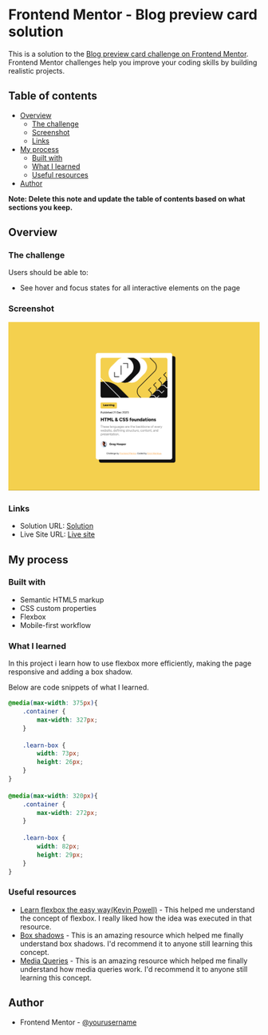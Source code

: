 # Frontend Mentor - Blog preview card solution

This is a solution to the [Blog preview card challenge on Frontend Mentor](https://www.frontendmentor.io/challenges/blog-preview-card-ckPaj01IcS). Frontend Mentor challenges help you improve your coding skills by building realistic projects. 

## Table of contents

- [Overview](#overview)
  - [The challenge](#the-challenge)
  - [Screenshot](#screenshot)
  - [Links](#links)
- [My process](#my-process)
  - [Built with](#built-with)
  - [What I learned](#what-i-learned)
  - [Useful resources](#useful-resources)
- [Author](#author)

**Note: Delete this note and update the table of contents based on what sections you keep.**

## Overview

### The challenge

Users should be able to:

- See hover and focus states for all interactive elements on the page

### Screenshot

![Desktop](https://github.com/3kori/frontend-mentor-projects/blob/7bb12f2294d9149a425bef7c8378882d795db57f/blog-preview-card-main/assets/images/blog-preview-card-screenshot%20copy.png)

### Links

- Solution URL: [Solution](https://your-solution-url.com)
- Live Site URL: [Live site](https://frontend-mentor-projects-liart.vercel.app/blog-preview-card-main/index.html)

## My process

### Built with

- Semantic HTML5 markup
- CSS custom properties
- Flexbox
- Mobile-first workflow

### What I learned

In this project i learn how to use flexbox more efficiently, making the page responsive and adding a box shadow.

Below are code snippets of what I learned.
```css
@media(max-width: 375px){
    .container {
        max-width: 327px;
    }

    .learn-box {
        width: 73px;
        height: 26px;
    }
}

@media(max-width: 320px){
    .container {
        max-width: 272px;
    }

    .learn-box {
        width: 82px;
        height: 29px;
    }
}
```

### Useful resources

- [Learn flexbox the easy way(Kevin Powell)](https://www.youtube.com/watch?v=u044iM9xsWU) - This helped me understand the concept of flexbox. I really liked how the idea  was executed in that resource.
- [Box shadows](https://www.w3schools.com/css/css3_shadows_box.asp) - This is an amazing resource which helped me finally understand box shadows. I'd recommend it to anyone still learning this concept.
- [Media Queries](https://www.w3schools.com/css/css_rwd_mediaqueries.asp) - This is an amazing resource which helped me finally understand how media queries work. I'd recommend it to anyone still learning this concept.

## Author

- Frontend Mentor - [@yourusername](https://www.frontendmentor.io/profile/3kori)

